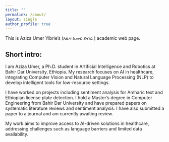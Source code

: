 ```yaml
---
title: ""
permalink: /about/
layout: single
author_profile: true
---
```

This is Aziza Umer Yibrie’s (አዚዛ ኡመር ይብሬ ) academic web page. 

## Short intro:  
I am Aziza Umer, a Ph.D. student in Artificial Intelligence and Robotics at Bahir Dar University, Ethiopia. My research focuses on AI in healthcare, integrating Computer Vision and Natural Language Processing (NLP) to develop intelligent tools for low-resource settings. 

I have worked on projects including sentiment analysis for Amharic text and Ethiopian license plate detection. I hold a Master’s degree in Computer Engineering from Bahir Dar University and have prepared papers on systematic literature reviews and sentiment analysis. I have also submitted a paper to a journal and am currently awaiting review.

My work aims to improve access to AI-driven solutions in healthcare, addressing challenges such as language barriers and limited data availability.
